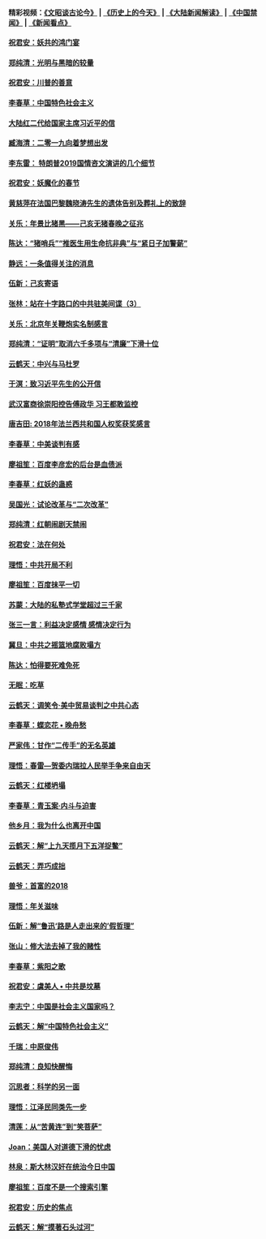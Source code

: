#### 精彩视频：[《文昭谈古论今》](http://45.32.25.56/wenzhao) | [《历史上的今天》](http://45.32.25.56/today-in-history) | [《大陆新闻解读》](http://45.32.25.56/ntdtv-comedy) | [《中国禁闻》](http://45.32.25.56/ntdtv-news) | [《新闻看点》](http://45.32.25.56/news-insight) 

 #### [祝君安：妖共的鸿门宴](../pages/nsc993/n11035387.md?t=02101018) 

#### [郑纯清：光明与黑暗的较量](../pages/nsc993/n11035337.md?t=02101018) 

#### [祝君安：川普的善意](../pages/nsc993/n11032077.md?t=02101018) 

#### [李春草：中国特色社会主义](../pages/nsc993/n11032132.md?t=02101018) 

#### [大陆红二代给国家主席习近平的信](../pages/nsc993/n11031995.md?t=02101018) 

#### [臧海清：二零一九向着梦想出发](../pages/nsc993/n11031959.md?t=02101018) 

#### [李东雷： 特朗普2019国情咨文演讲的几个细节](../pages/nsc993/n11031943.md?t=02101018) 

#### [祝君安：妖魔化的春节](../pages/nsc993/n11031747.md?t=02101018) 

#### [黄慈萍在法国巴黎魏晓涛先生的遗体告别及葬礼上的致辞](../pages/nsc993/n11031419.md?t=02101018) 

#### [关乐：年景比猪黑——己亥无猪春晚之征兆](../pages/nsc993/n11031494.md?t=02101018) 

#### [陈达：“猪哨兵”“推医生用生命抗非典”与“紧日子加警薪”](../pages/nsc993/n11027746.md?t=02101018) 

#### [静远：一条值得关注的消息](../pages/nsc993/n11024470.md?t=02101018) 

#### [伍新：己亥寄语](../pages/nsc993/n11024543.md?t=02101018) 

#### [张林：站在十字路口的中共驻美间谍（3）](../pages/nsc993/n11023043.md?t=02101018) 

#### [关乐：北京年关鞭炮实名制感言](../pages/nsc993/n11022630.md?t=02101018) 

#### [郑纯清：“证明”取消六千多项与“清廉”下滑十位](../pages/nsc993/n11022638.md?t=02101018) 

#### [云鹤天：中兴与马杜罗](../pages/nsc993/n11022620.md?t=02101018) 

#### [于溟：致习近平先生的公开信](../pages/nsc993/n11022593.md?t=02101018) 

#### [武汉富商徐崇阳控告傅政华 习王都敢监控](../pages/nsc993/n11022212.md?t=02101018) 

#### [唐吉田: 2018年法兰西共和国人权奖获奖感言](../pages/nsc993/n11021537.md?t=02101018) 

#### [李春草：中美谈判有感](../pages/nsc993/n11019776.md?t=02101018) 

#### [廖祖笙：百度李彦宏的后台是血债派](../pages/nsc993/n11019767.md?t=02101018) 

#### [李春草：红妖的蛊惑](../pages/nsc993/n11017095.md?t=02101018) 

#### [吴国光：试论改革与“二次改革”](../pages/nsc993/n11017055.md?t=02101018) 

#### [郑纯清：红朝闹剧天禁闹](../pages/nsc993/n11017030.md?t=02101018) 

#### [祝君安：法在何处](../pages/nsc993/n11017021.md?t=02101018) 

#### [理悟：中共开局不利](../pages/nsc993/n11016938.md?t=02101018) 

#### [廖祖笙：百度抹平一切](../pages/nsc993/n11014925.md?t=02101018) 

#### [苏蒙：大陆的私塾式学堂超过三千家](../pages/nsc993/n11014334.md?t=02101018) 

#### [张三一言：利益决定感情 感情决定行为](../pages/nsc993/n11012463.md?t=02101018) 

#### [冀旦：中共之摇篮地腐败塌方](../pages/nsc993/n11009533.md?t=02101018) 

#### [陈达：怕得要死难免死](../pages/nsc993/n11009520.md?t=02101018) 

#### [无眠：吃草](../pages/nsc993/n11007940.md?t=02101018) 

#### [云鹤天：调笑令‧美中贸易谈判之中共心态](../pages/nsc993/n11007670.md?t=02101018) 

#### [李春草：蝶恋花  •  晚舟愁](../pages/nsc993/n11006605.md?t=02101018) 

#### [严家伟：甘作“二传手”的无名英雄](../pages/nsc993/n11005340.md?t=02101018) 

#### [理悟：春雷—贺委内瑞拉人民举手争来自由天](../pages/nsc993/n11005334.md?t=02101018) 

#### [云鹤天：红楼坍塌](../pages/nsc993/n11005318.md?t=02101018) 

#### [李春草：青玉案·内斗与迫害](../pages/nsc993/n11005306.md?t=02101018) 

#### [他乡月：我为什么也离开中国](../pages/nsc993/n11003553.md?t=02101018) 

#### [云鹤天：解“上九天揽月下五洋捉鳖”](../pages/nsc993/n11000750.md?t=02101018) 

#### [云鹤天：弄巧成拙](../pages/nsc993/n11000722.md?t=02101018) 

#### [兽爷：首富的2018](../pages/nsc993/n11000693.md?t=02101018) 

#### [理悟：年关滋味](../pages/nsc993/n10998847.md?t=02101018) 

#### [伍新：解“鲁迅‘路是人走出来的’假哲理”](../pages/nsc993/n10998777.md?t=02101018) 

#### [张山：修大法去掉了我的赌性](../pages/nsc993/n10997702.md?t=02101018) 

#### [李春草：紫阳之歌](../pages/nsc993/n10997679.md?t=02101018) 

#### [祝君安：虞美人 • 中共是坟墓](../pages/nsc993/n10996090.md?t=02101018) 

#### [李志宁：中国是社会主义国家吗？](../pages/nsc993/n10996097.md?t=02101018) 

#### [云鹤天：解“中国特色社会主义”](../pages/nsc993/n10996043.md?t=02101018) 

#### [千瑞：中原俊伟](../pages/nsc993/n10995401.md?t=02101018) 

#### [郑纯清：良知快醒悔](../pages/nsc993/n10995385.md?t=02101018) 

#### [沉思者：科学的另一面](../pages/nsc993/n10996074.md?t=02101018) 

#### [理悟：江泽民同类先一步](../pages/nsc993/n10995378.md?t=02101018) 

#### [清莲：从“苦黄连”到“笑菩萨”](../pages/nsc993/n10995466.md?t=02101018) 

#### [Joan：美国人对道德下滑的忧虑](../pages/nsc993/n10995424.md?t=02101018) 

#### [林泉：斯大林汉奸在统治今日中国](../pages/nsc993/n10995210.md?t=02101018) 

#### [廖祖笙：百度不是一个搜索引擎](../pages/nsc993/n10994961.md?t=02101018) 

#### [祝君安：历史的焦点](../pages/nsc993/n10994925.md?t=02101018) 

#### [云鹤天：解“摸著石头过河”](../pages/nsc993/n10993325.md?t=02101018) 

